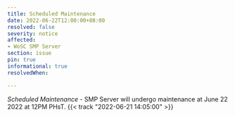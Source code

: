 ```yaml
---
title: Scheduled Maintenance
date: 2022-06-22T12:00:00+08:00
resolved: false
severity: notice
affected:
- WoSC SMP Server
section: issue
pin: true
informational: true
resolvedWhen: 

---
```

*Scheduled Maintenance* - SMP Server will undergo maintenance at June 22 2022 at 12PM PHsT. {{< track "2022-06-21 14:05:00" >}}